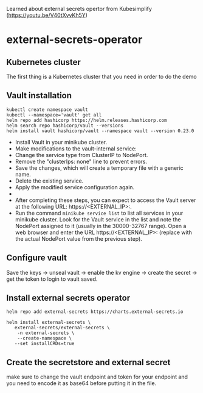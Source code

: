 Learned about external secrets opertor from Kubesimplify (https://youtu.be/V40tXvvKh5Y)
# external-secrets-operator

## Kubernetes cluster 
The first thing is a Kubernetes cluster that you need in order to do the demo 

## Vault installation 
```
kubectl create namespace vault
kubectl --namespace='vault' get all
helm repo add hashicorp https://helm.releases.hashicorp.com
helm search repo hashicorp/vault --versions
helm install vault hashicorp/vault --namespace vault --version 0.23.0
```

- Install Vault in your minikube cluster.
- Make modifications to the vault-internal service:
- Change the service type from ClusterIP to NodePort.
- Remove the "clusterIps: none" line to prevent errors.
- Save the changes, which will create a temporary file with a generic name.
- Delete the existing service.
- Apply the modified service configuration again.
- 
- After completing these steps, you can expect to access the Vault server at the following URL: https://<EXTERNAL_IP>:<NodePort>.
- Run the command `minikube service list` to list all services in your minikube cluster.
Look for the Vault service in the list and note the NodePort assigned to it (usually in the 30000-32767 range).
Open a web browser and enter the URL https://<EXTERNAL_IP>:<NodePort> (replace <NodePort> with the actual NodePort value from the previous step).

## Configure vault

Save the keys -> unseal vault -> enable the kv engine -> create the secret -> get the token to login to vault saved.


## Install external secrets operator

```
helm repo add external-secrets https://charts.external-secrets.io

helm install external-secrets \
   external-secrets/external-secrets \
    -n external-secrets \
    --create-namespace \
   --set installCRDs=true

```
## Create the secretstore and external secret
make sure to change the vault endpoint and token for your endpoint and you need to encode it as base64 before putting it in the file.
